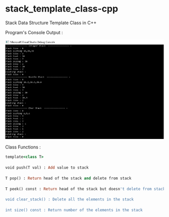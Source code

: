# stack_template_class-cpp
Stack Data Structure Template Class in C++

Program's Console Output :

![alt text](https://github.com/mkutalmis/stack_template_class-cpp/blob/master/console_output.png)


Class Functions :

```ruby
template<class T>

void push(T val) : Add value to stack

T pop() : Return head of the stack and delete from stack

T peek() const : Return head of the stack but doesn't delete from stack

void clear_stack() : Delete all the elements in the stack

int size() const : Return number of the elements in the stack
```
